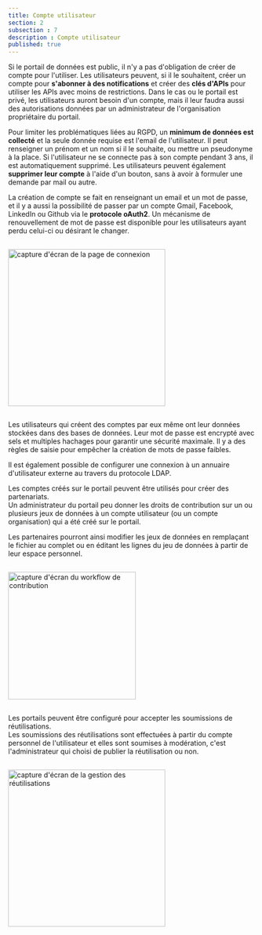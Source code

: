 ```yaml
---
title: Compte utilisateur
section: 2
subsection : 7
description : Compte utilisateur
published: true
---
```


Si le portail de données est public, il n'y a pas d'obligation de créer de compte pour l'utiliser. Les utilisateurs peuvent, si il le souhaitent, créer un compte pour **s'abonner à des notifications** et créer des **clés d'APIs** pour utiliser les APIs avec moins de restrictions. Dans le cas ou le portail est privé, les utilisateurs auront besoin d'un compte, mais il leur faudra aussi des autorisations données par un administrateur de l'organisation propriétaire du portail.

Pour limiter les problématiques liées au RGPD, un **minimum de données est collecté** et la seule donnée requise est l'email de l'utilisateur. Il peut renseigner un prénom et un nom si il le souhaite, ou mettre un pseudonyme à la place. Si l'utilisateur ne se connecte pas à son compte pendant 3 ans, il est automatiquement supprimé. Les utilisateurs peuvent également **supprimer leur compte** à l'aide d'un bouton, sans à avoir à formuler une demande par mail ou autre.

La création de compte se fait en renseignant un email et un mot de passe, et il y a aussi la possibilité de  passer par un compte Gmail, Facebook, LinkedIn ou Github via le **protocole oAuth2**. Un mécanisme de renouvellement de mot de passe est disponible pour les utilisateurs ayant perdu celui-ci ou désirant le changer.

<img src="./images/functional-presentation/connexion.jpg"
     height="320" style="margin:15px auto;" alt="capture d'écran de la page de connexion" />

Les utilisateurs qui créent des comptes par eux même ont leur données stockées dans des bases de données. Leur mot de passe est encrypté avec sels et multiples hachages pour garantir une sécurité maximale. Il y a des règles de saisie pour empêcher la création de mots de passe faibles.

Il est également possible de configurer une connexion à un annuaire d'utilisateur externe au travers du protocole LDAP.

Les comptes créés sur le portail peuvent être utilisés pour créer des partenariats.  
Un administrateur du portail peu donner les droits de contribution sur un ou plusieurs jeux de données à un compte utilisateur (ou un compte organisation) qui a été créé sur le portail.

Les partenaires pourront ainsi modifier les jeux de données en remplaçant le fichier au complet ou en éditant les lignes du jeu de données à partir de leur espace personnel.

<img src="./images/functional-presentation/contribution.jpg"
     height="260" style="margin:15px auto;" alt="capture d'écran du workflow de contribution" />

Les portails peuvent être configuré pour accepter les soumissions de réutilisations.   
Les soumissions des réutilisations sont effectuées à partir du compte personnel de l'utilisateur et elles sont soumises à modération, c'est l'administrateur qui choisi de publier la réutilisation ou non.  


<img src="./images/functional-presentation/reutilisation.jpg"
     height="320" style="margin:15px auto;" alt="capture d'écran de la gestion des réutilisations" />
